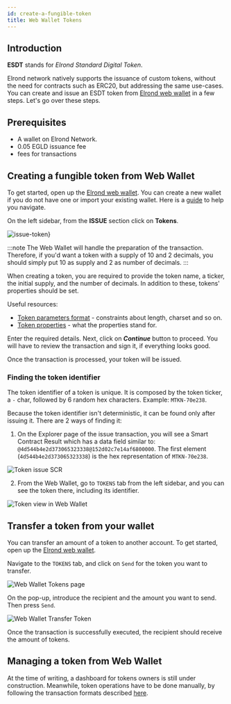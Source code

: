 ```yaml
---
id: create-a-fungible-token
title: Web Wallet Tokens
---
```


## **Introduction**

**ESDT** stands for *Elrond Standard Digital Token*.

Elrond network natively supports the issuance of custom tokens, without the need for contracts such as ERC20, but addressing the same use-cases.
You can create and issue an ESDT token from [Elrond web wallet](https://wallet.elrond.com/) in a few steps. Let's go over these steps.

## **Prerequisites**

- A wallet on Elrond Network.
- 0.05 EGLD issuance fee
- fees for transactions

## **Creating a fungible token from Web Wallet**

To get started, open up the [Elrond web wallet](https://wallet.elrond.com/). You can create a new wallet if you do not have one or import your existing wallet. Here is a [guide](https://docs.elrond.com/wallet/web-wallet/) to help you navigate.

On the left sidebar, from the **ISSUE** section click on **Tokens**.

![issue-token}](/wallet/wallet-tokens/issue-token.png)

:::note
The Web Wallet will handle the preparation of the transaction. Therefore, if you'd want a token with a supply of 10 and 2 decimals, you should simply put 10 as supply and 2 as number of decimals.
:::

When creating a token, you are required to provide the token name, a ticker, the initial supply, and the number of decimals.
In addition to these, tokens' properties should be set. 

Useful resources:
- [Token parameters format](/tokens/esdt-tokens#parameters-format) - constraints about length, charset and so on.
- [Token properties](/tokens/esdt-tokens#configuration-properties-of-an-esdt-token) - what the properties stand for.

Enter the required details. Next, click on ***Continue*** button to proceed. You will have to review the transaction and sign it, if everything looks good.

Once the transaction is processed, your token will be issued. 

### **Finding the token identifier**

The token identifier of a token is unique. It is composed by the token ticker, a `-` char, followed by 6 random hex characters. Example: `MTKN-70e238`.

Because the token identifier isn't deterministic, it can be found only after issuing it. There are 2 ways of finding it:

1) On the Explorer page of the issue transaction, you will see a Smart Contract Result which has a data field similar to: `@4d544b4e2d373065323338@152d02c7e14af6800000`. 
The first element (`4d544b4e2d373065323338`) is the hex representation of `MTKN-70e238`. 

![Token issue SCR](/wallet/wallet-tokens/scr-issue-token.png)

2) From the Web Wallet, go to `TOKENS` tab from the left sidebar, and you can see the token there, including its identifier.

![Token view in Web Wallet](/wallet/wallet-tokens/web-wallet-token-display.png)

## **Transfer a token from your wallet**

You can transfer an amount of a token to another account. To get started, open up the [Elrond web wallet](https://wallet.elrond.com/).

Navigate to the `TOKENS` tab, and click on `Send` for the token you want to transfer. 

![Web Wallet Tokens page](/wallet/wallet-tokens/web-wallet-tokens-page.png)

On the pop-up, introduce the recipient and the amount you want to send. Then press `Send`.

![Web Wallet Transfer Token](/wallet/wallet-tokens/web-wallet-transfer-token.png)

Once the transaction is successfully executed, the recipient should receive the amount of tokens.

## **Managing a token from Web Wallet**

At the time of writing, a dashboard for tokens owners is still under construction. Meanwhile, token operations have to be done
manually, by following the transaction formats described [here](/tokens/esdt-tokens/#management-operations).
